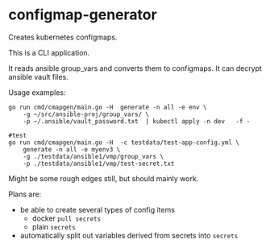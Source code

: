 # configmap-generator
Creates kubernetes configmaps.

This is a CLI application.

It reads ansible group_vars and converts them to configmaps. 
It can decrypt ansible vault files.


Usage examples:
```
go run cmd/cmapgen/main.go -H  generate -n all -e env \
    -g ~/src/ansible-proj/group_vars/ \
    -p ~/.ansible/vault_password.txt  | kubectl apply -n dev   -f -

#test
go run cmd/cmapgen/main.go -H  -c testdata/test-app-config.yml \
    generate -n all -e myenv3 \
    -g ./testdata/ansible1/vmp/group_vars \
    -p ./testdata/ansible1/vmp/test-secret.txt  
```

Might be some rough edges still, but should mainly work.

Plans are:
* be able to create several types of config items
    * docker `pull secrets`
    * plain `secrets`
* automatically split out variables derived from secrets into `secrets`
